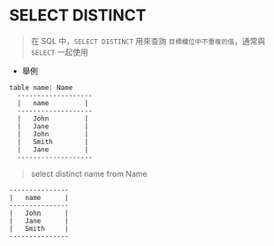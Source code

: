 # SELECT DISTINCT
> 在 SQL 中，```SELECT DISTINCT``` 用來查詢 ```目標欄位中不重複的值```，通常與 ```SELECT```  一起使用

* 舉例
```
table name: Name
  -------------------
  |   name         |
  -------------------
  |   John         |
  |   Jane         |
  |   John         |
  |   Smith        |
  |   Jane         |
  -------------------
```
> select distinct name from Name
```
---------------
|   name      |
---------------
|   John      |
|   Jane      |
|   Smith     |
---------------
```
